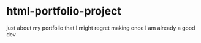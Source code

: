 # html-portfolio-project
just about my portfolio that I might regret making once I am already a good dev
